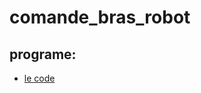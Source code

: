 # comande_bras_robot

## programe:

+ [le code](https://github.com/matthieu-59/comande_bras_robot/blob/master/code.py)
